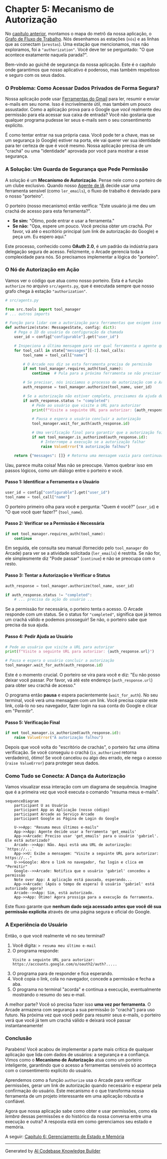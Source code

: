 # Chapter 5: Mecanismo de Autorização


No [capítulo anterior](04_grafo_de_fluxo_de_trabalho_.md), montamos o mapa do metrô da nossa aplicação, o [Grafo de Fluxo de Trabalho](04_grafo_de_fluxo_de_trabalho_.md). Nós desenhamos as estações (`nós`) e as linhas que as conectam (`arestas`). Uma estação que mencionamos, mas não exploramos, foi a `"authorization"`. Você deve ter se perguntado: "O que acontece exatamente naquela parada?".

Bem-vindo ao guichê de segurança da nossa aplicação. Este é o capítulo onde garantimos que nosso aplicativo é poderoso, mas também respeitoso e seguro com os seus dados.

### O Problema: Como Acessar Dados Privados de Forma Segura?

Nossa aplicação pode usar [Ferramentas do Gmail](02_ferramentas_do_gmail__via_arcade__.md) para ler, resumir e enviar e-mails em seu nome. Isso é incrivelmente útil, mas também um pouco assustador. Como a aplicação prova para o Google que *você* realmente deu permissão para ela acessar sua caixa de entrada? Você não gostaria que qualquer programa pudesse ler seus e-mails sem o seu consentimento explícito.

É como tentar entrar na sua própria casa. Você pode ter a chave, mas se um segurança (o Google) estiver na porta, ele vai querer ver sua identidade para ter certeza de que é você mesmo. Nossa aplicação precisa de um "crachá" ou uma "identidade" aprovada por você para mostrar a esse segurança.

### A Solução: Um Guarda de Segurança que Pede Permissão

A solução é um **Mecanismo de Autorização**. Pense nele como o porteiro de um clube exclusivo. Quando nosso [Agente de IA](03_agente_de_ia_.md) decide usar uma ferramenta sensível (como `ler_emails`), o fluxo de trabalho é desviado para o nosso "porteiro".

O porteiro (nosso mecanismo) então verifica: "Este usuário já me deu um crachá de acesso para esta ferramenta?".
*   **Se sim:** "Ótimo, pode entrar e usar a ferramenta."
*   **Se não:** "Opa, espere um pouco. Você precisa obter um crachá. Por favor, vá até o escritório principal (um link de autorização do Google) e peça um. Eu espero aqui."

Este processo, conhecido como **OAuth 2.0**, é um padrão da indústria para delegação segura de acesso. Felizmente, o Arcade gerencia toda a complexidade para nós. Só precisamos implementar a lógica do "porteiro".

### O Nó de Autorização em Ação

Vamos ver o código que atua como nosso porteiro. Esta é a função `authorize` no arquivo `src/agents.py`, que é executada sempre que nosso grafo chega à estação `"authorization"`.

```python
# src/agents.py

from src.tools import tool_manager
# ... outros imports

# Função para lidar com a autorização para ferramentas que exigem isso
def authorize(state: MessagesState, config: dict):
    # Pega o ID do usuário da configuração da chamada
    user_id = config["configurable"].get("user_id")

    # Inspeciona a última mensagem para ver qual ferramenta o agente quer usar
    for tool_call in state["messages"][-1].tool_calls:
        tool_name = tool_call["name"]

        # O Arcade nos diz se esta ferramenta precisa de permissão
        if not tool_manager.requires_auth(tool_name):
            continue  # Pula para a próxima ferramenta se não precisar de permissão

        # Se precisar, nós iniciamos o processo de autorização com o Arcade
        auth_response = tool_manager.authorize(tool_name, user_id)

        # Se a autorização não estiver completa, precisamos da ajuda do usuário
        if auth_response.status != "completed":
            # Pede ao usuário que visite a URL para autorizar
            print(f"Visite a seguinte URL para autorizar: {auth_response.url}")

            # Pausa e espera o usuário concluir a autorização
            tool_manager.wait_for_auth(auth_response.id)

            # Uma verificação final para garantir que a autorização foi bem-sucedida
            if not tool_manager.is_authorized(auth_response.id):
                # Interrompe a execução se a autorização falhar
                raise ValueError("A autorização falhou")

    return {"messages": []} # Retorna uma mensagem vazia para continuar o fluxo
```

Uau, parece muita coisa! Mas não se preocupe. Vamos quebrar isso em passos lógicos, como um diálogo entre o porteiro e você.

#### Passo 1: Identificar a Ferramenta e o Usuário

```python
user_id = config["configurable"].get("user_id")
tool_name = tool_call["name"]
```
O porteiro primeiro olha para você e pergunta: "Quem é você?" (`user_id`) e "O que você quer fazer?" (`tool_name`).

#### Passo 2: Verificar se a Permissão é Necessária

```python
if not tool_manager.requires_auth(tool_name):
    continue
```
Em seguida, ele consulta seu manual (fornecido pelo `tool_manager` do Arcade) para ver se a atividade solicitada (`ler_emails`) é restrita. Se não for, ele simplesmente diz "Pode passar" (`continue`) e não se preocupa com o resto.

#### Passo 3: Tentar a Autorização e Verificar o Status

```python
auth_response = tool_manager.authorize(tool_name, user_id)

if auth_response.status != "completed":
    # ... precisa da ação do usuário ...
```
Se a permissão for necessária, o porteiro tenta o acesso. O Arcade responde com um status. Se o status for `"completed"`, significa que já temos um crachá válido e podemos prosseguir! Se não, o porteiro sabe que precisa da sua ajuda.

#### Passo 4: Pedir Ajuda ao Usuário

```python
# Pede ao usuário que visite a URL para autorizar
print(f"Visite a seguinte URL para autorizar: {auth_response.url}")

# Pausa e espera o usuário concluir a autorização
tool_manager.wait_for_auth(auth_response.id)
```
Este é o momento crucial. O porteiro se vira para você e diz: "Eu não posso deixar você passar. Por favor, vá até este endereço (`auth_response.url`) para obter seu crachá de acesso."

O programa então **pausa** e espera pacientemente (`wait_for_auth`). No seu terminal, você verá uma mensagem com um link. Você precisa copiar este link, colá-lo no seu navegador, fazer login na sua conta do Google e clicar em "Permitir".

#### Passo 5: Verificação Final

```python
if not tool_manager.is_authorized(auth_response.id):
    raise ValueError("A autorização falhou")
```
Depois que você volta do "escritório de crachás", o porteiro faz uma última verificação. Se você conseguiu o crachá (`is_authorized` retorna verdadeiro), ótimo! Se você cancelou ou algo deu errado, ele nega o acesso (`raise ValueError`) para proteger seus dados.

### Como Tudo se Conecta: A Dança da Autorização

Vamos visualizar essa interação com um diagrama de sequência. Imagine que é a primeira vez que você executa o comando "resuma meus e-mails".

```mermaid
sequenceDiagram
    participant U as Usuário
    participant App as Aplicação (nosso código)
    participant Arcade as Serviço Arcade
    participant Google as Página de Login do Google

    U->>App: "Resuma meus últimos e-mails"
    App->>App: Agente decide usar a ferramenta 'get_emails'
    App->>Arcade: Preciso usar 'get_emails' para o usuário 'gabriel'. Ele está autorizado?
    Arcade-->>App: Não. Aqui está uma URL de autorização: `https://...`
    App->>U: Exibe a mensagem: "Visite a seguinte URL para autorizar: https://..."
    U->>Google: Abre o link no navegador, faz login e clica em "Permitir"
    Google-->>Arcade: Notifica que o usuário 'gabriel' concedeu a permissão
    Note over App: A aplicação está pausada, esperando...
    App->>Arcade: (Após o tempo de espera) O usuário 'gabriel' está autorizado agora?
    Arcade-->>App: Sim, está autorizado.
    App->>App: Ótimo! Agora prossiga para a execução da ferramenta.
```

Este fluxo garante que **nenhum dado seja acessado antes que você dê sua permissão explícita** através de uma página segura e oficial do Google.

### A Experiência do Usuário

Então, o que você realmente vê no seu terminal?
1.  Você digita: `> resuma meu último e-mail`
2.  O programa responde:
    ```
    Visite a seguinte URL para autorizar: https://accounts.google.com/o/oauth2/auth?.....
    ```
3.  O programa para de responder e fica esperando.
4.  Você copia o link, cola no navegador, concede a permissão e fecha a aba.
5.  O programa no terminal "acorda" e continua a execução, eventualmente mostrando o resumo do seu e-mail.

A melhor parte? Você só precisa fazer isso **uma vez por ferramenta**. O Arcade armazena com segurança a sua permissão (o "crachá") para uso futuro. Na próxima vez que você pedir para resumir seus e-mails, o porteiro verá que você já tem um crachá válido e deixará você passar instantaneamente!

### Conclusão

Parabéns! Você acabou de implementar a parte mais crítica de qualquer aplicação que lida com dados de usuários: a segurança e a confiança. Vimos como o **Mecanismo de Autorização** atua como um porteiro inteligente, garantindo que o acesso a ferramentas sensíveis só aconteça com o consentimento explícito do usuário.

Aprendemos como a função `authorize` usa o Arcade para verificar permissões, gerar um link de autorização quando necessário e esperar pela confirmação do usuário. Este mecanismo é o que transforma nossa ferramenta de um projeto interessante em uma aplicação robusta e confiável.

Agora que nossa aplicação sabe como obter e usar permissões, como ela *lembra* dessas permissões e do histórico da nossa conversa entre uma execução e outra? A resposta está em como gerenciamos seu estado e memória.

A seguir: [Capítulo 6: Gerenciamento de Estado e Memória](06_gerenciamento_de_estado_e_memória_.md)

---

Generated by [AI Codebase Knowledge Builder](https://github.com/The-Pocket/Tutorial-Codebase-Knowledge)